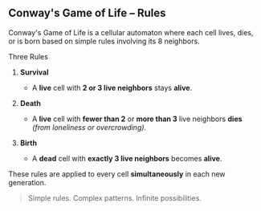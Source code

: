## Conway's Game of Life – Rules

Conway's Game of Life is a cellular automaton where each cell lives, dies, or is born based on simple rules involving its 8 neighbors.

Three Rules

1. **Survival**
    - A **live** cell with **2 or 3 live neighbors** stays **alive**.

2. **Death**
    - A **live** cell with **fewer than 2** or **more than 3** live neighbors **dies**  
      _(from loneliness or overcrowding)_.

3. **Birth**
    - A **dead** cell with **exactly 3 live neighbors** becomes **alive**.

These rules are applied to every cell **simultaneously** in each new generation.

> Simple rules. Complex patterns. Infinite possibilities.
